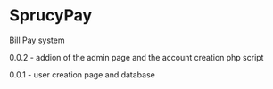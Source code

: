 # SprucyPay
Bill Pay system

 0.0.2 - addion of the admin page and the account creation php script

 0.0.1 - user creation page and database
